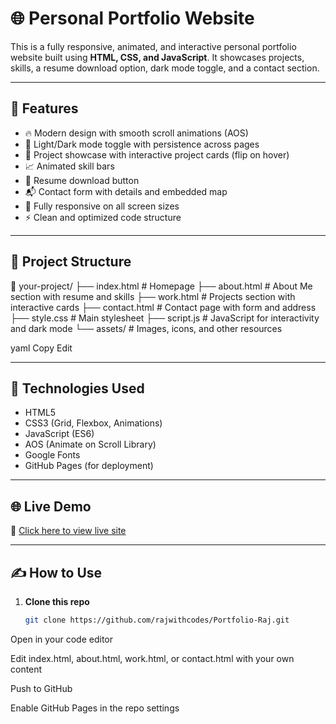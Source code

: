 # 🌐 Personal Portfolio Website

This is a fully responsive, animated, and interactive personal portfolio website built using **HTML, CSS, and JavaScript**. It showcases projects, skills, a resume download option, dark mode toggle, and a contact section.

---

## 🚀 Features

- 🔥 Modern design with smooth scroll animations (AOS)
- 🌙 Light/Dark mode toggle with persistence across pages
- 💼 Project showcase with interactive project cards (flip on hover)
- 📈 Animated skill bars
- 📁 Resume download button
- 📬 Contact form with details and embedded map
- 📱 Fully responsive on all screen sizes
- ⚡ Clean and optimized code structure

---

## 📂 Project Structure

📁 your-project/ ├── index.html # Homepage ├── about.html # About Me section with resume and skills ├── work.html # Projects section with interactive cards ├── contact.html # Contact page with form and address ├── style.css # Main stylesheet ├── script.js # JavaScript for interactivity and dark mode └── assets/ # Images, icons, and other resources

yaml
Copy
Edit

---

## 🔧 Technologies Used

- HTML5
- CSS3 (Grid, Flexbox, Animations)
- JavaScript (ES6)
- AOS (Animate on Scroll Library)
- Google Fonts
- GitHub Pages (for deployment)

---

## 🌐 Live Demo

🔗 [Click here to view live site](https://rajsinghania.co.in/)

---

## ✍️ How to Use

1. **Clone this repo**
   ```bash
   git clone https://github.com/rajwithcodes/Portfolio-Raj.git
Open in your code editor

Edit index.html, about.html, work.html, or contact.html with your own content

Push to GitHub

Enable GitHub Pages in the repo settings
